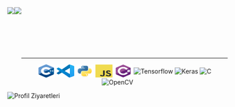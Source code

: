
<div>
<img align="left" src="https://github-readme-stats.vercel.app/api?username=rmmehmet&theme=github_dark&show_icons=true&hide_title=true&hide_border=true" height=140><img align="left" src="https://github-readme-stats.vercel.app/api/top-langs/?username=rmmehmet&langs_count=6&layout=compact&theme=github_dark&hide_title=true&hide_border=true" height=140>
<br><br><br><br><br><br>
</div>

---


<p align="center">
  <img align="center" alt="Csharp" height="30" width="40" src="https://github.com/devicons/devicon/blob/master/icons/cplusplus/cplusplus-original.svg">
  <img align="center" alt="vscode" height="30" width="40" src="https://raw.githubusercontent.com/devicons/devicon/master/icons/vscode/vscode-original.svg">
  <img align="center" alt="Python" height="30" width="40" src="https://raw.githubusercontent.com/devicons/devicon/master/icons/python/python-original.svg">
  <img align="center" alt="Javascript" height="30" width="40" src="https://github.com/devicons/devicon/blob/master/icons/javascript/javascript-original.svg">
  <img align="center" alt="C#" height="30" width="40" src="https://raw.githubusercontent.com/devicons/devicon/master/icons/csharp/csharp-original.svg">
  <img align="center" alt="Tensorflow" height="30" width="40" src="https://upload.wikimedia.org/wikipedia/commons/a/ab/TensorFlow_logo.svg">
  <img align="center" alt="Keras" height="30" width="40" src="https://upload.wikimedia.org/wikipedia/commons/a/ae/Keras_logo.svg">
  <img align="center" alt="C" height="30" width="40" src="https://upload.wikimedia.org/wikipedia/commons/1/18/C_Programming_Language.svg">
  <img align="center" alt="OpenCV" height="30" width="40" src="https://www.vectorlogo.zone/logos/opencv/opencv-icon.svg">
</p>



![Profil Ziyaretleri](https://komarev.com/ghpvc/?username=rmmehmet&label=Profile+views&color=blue&style=flat)
